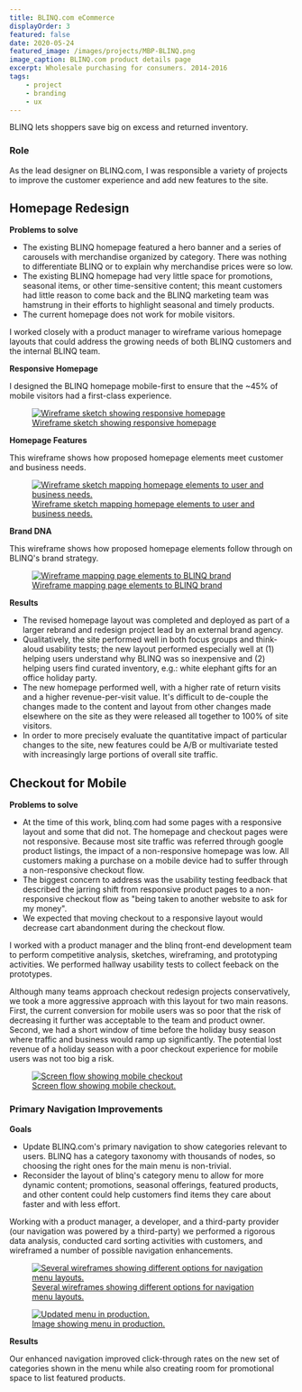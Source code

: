 ```yaml
---
title: BLINQ.com eCommerce
displayOrder: 3
featured: false
date: 2020-05-24
featured_image: /images/projects/MBP-BLINQ.png
image_caption: BLINQ.com product details page
excerpt: Wholesale purchasing for consumers. 2014-2016
tags:
    - project
    - branding
    - ux
---
```


BLINQ lets shoppers save big on excess and returned inventory.

### Role

As the lead designer on BLINQ.com, I was responsible a variety of projects to improve the customer experience and add new features to the site.

## Homepage Redesign

**Problems to solve**  
  
* The existing BLINQ homepage featured a hero banner and a series of carousels with merchandise organized by category. There was nothing to differentiate BLINQ or to explain why merchandise prices were so low.
* The existing BLINQ homepage had very little space for promotions, seasonal items, or other time-sensitive content; this meant customers had little reason to come back and the BLINQ marketing team was hamstrung in their efforts to highlight seasonal and timely products.
* The current homepage does not work for mobile visitors.

I worked closely with a product manager to wireframe various homepage layouts that could address the growing needs of both BLINQ customers and the internal BLINQ team.

**Responsive Homepage**  

I designed the BLINQ homepage mobile-first to ensure that the ~45% of mobile visitors had a first-class experience.
  <figure class="p-6 rounded-lg mt-10 mb-8 md:mt-8 shadow">
    <a href="/images/projects/blinq-homepage-mobile.png">
      <img data-lazy="/images/projects/blinq-homepage-mobile.png" alt="Wireframe sketch showing responsive homepage">
      <figcaption class="text-center text-sm italic text-gray-600 mt-4">Wireframe sketch showing responsive homepage</figcaption>
    </a>
</figure>

**Homepage Features**  

This wireframe shows how proposed homepage elements meet customer and business needs.
<figure class="p-6 rounded-lg mt-10 mb-8 md:mt-8 shadow">
  <a href="/images/projects/blinq_homepage_features.png">
    <img data-lazy="/images/projects/blinq_homepage_features.png" alt="Wireframe sketch mapping homepage elements to user and business needs.">
    <figcaption class="text-center text-sm italic text-gray-600 mt-4">Wireframe sketch mapping homepage elements to user and business needs.</figcaption>
  </a>
</figure>

**Brand DNA**  

This wireframe shows how proposed homepage elements follow through on BLINQ's brand strategy.
<figure class="p-6 rounded-lg mt-10 mb-8 md:mt-8 shadow">
  <a href="/images/projects/blinq_homepage_branding.png">
    <img data-lazy="/images/projects/blinq_homepage_branding.png" alt="Wireframe mapping page elements to BLINQ brand">
    <figcaption class="text-center text-sm italic text-gray-600 mt-4">Wireframe mapping page elements to BLINQ brand</figcaption>
  </a>
</figure>

**Results**

* The revised homepage layout was completed and deployed as part of a larger rebrand and redesign project lead by an external brand agency.
* Qualitatively, the site performed well in both focus groups and think-aloud usability tests; the new layout performed especially well at (1) helping users understand why BLINQ was so inexpensive and (2) helping users find curated inventory, e.g.: white elephant gifts for an office holiday party.
* The new homepage performed well, with a higher rate of return visits and a higher revenue-per-visit value. It's difficult to de-couple the changes made to the content and layout from other changes made elsewhere on the site as they were released all together to 100% of site visitors.
* In order to more precisely evaluate the quantitative impact of particular changes to the site, new features could be A/B or multivariate tested with increasingly large portions of overall site traffic.

## Checkout for Mobile

**Problems to solve**

* At the time of this work, blinq.com had some pages with a responsive layout and some that did not. The homepage and checkout pages were not responsive. Because most site traffic was referred through google product listings, the impact of a non-responsive homepage was low. All customers making a purchase on a mobile device had to suffer through a non-responsive checkout flow.
* The biggest concern to address was the usability testing feedback that described the jarring shift from responsive product pages to a non-responsive checkout flow as "being taken to another website to ask for my money".
* We expected that moving checkout to a responsive layout would decrease cart abandonment during the checkout flow.

I worked with a product manager and the blinq front-end development team to perform competitive analysis, sketches, wireframing, and prototyping activities. We performed hallway usability tests to collect feeback on the prototypes.

Although many teams approach checkout redesign projects conservatively, we took a more aggressive approach with this layout for two main reasons. First, the current conversion for mobile users was so poor that the risk of decreasing it further was acceptable to the team and product owner. Second, we had a short window of time before the holiday busy season where traffic and business would ramp up significantly. The potential lost revenue of a holiday season with a poor checkout experience for mobile users was not too big a risk.

<figure class="p-6 rounded-lg mt-10 mb-8 md:mt-8 shadow">
  <a href="/images/projects/blinq-checkout-remove-billing-address_4-up.png">
    <img data-lazy="/images/projects/blinq-checkout-remove-billing-address_4-up.png" alt="Screen flow showing mobile checkout">
    <figcaption class="text-center text-sm italic text-gray-600 mt-4">Screen flow showing mobile checkout.</figcaption>
  </a>
</figure>

### Primary Navigation Improvements

**Goals**

* Update BLINQ.com's primary navigation to show categories relevant to users. BLINQ has a category taxonomy with thousands of nodes, so choosing the right ones for the main menu is non-trivial.
* Reconsider the layout of blinq's category menu to allow for more dynamic content; promotions, seasonal offerings, featured products, and other content could help customers find items they care about faster and with less effort.

Working with a product manager, a developer, and a third-party provider (our navigation was powered by a third-party) we performed a rigorous data analysis, conducted card sorting activities with customers, and wireframed a number of possible navigation enhancements.

<figure class="p-6 rounded-lg mt-10 mb-8 md:mt-8 shadow">
  <a href="/images/projects/blinq-nav-wireframe.png">
    <img data-lazy="/images/projects/blinq-nav-wireframe.png" alt="Several wireframes showing different options for navigation menu layouts.">
    <figcaption class="text-center text-sm italic text-gray-600 mt-4">Several wireframes showing different options for navigation menu layouts.</figcaption>
  </a>
</figure>

<figure class="p-6 rounded-lg mt-10 mb-8 md:mt-8 shadow">
  <a href="/images/projects/blinq_nav_production.png">
    <img data-lazy="/images/projects/blinq_nav_production.png" alt="Updated menu in production.">
    <figcaption class="text-center text-sm italic text-gray-600 mt-4">Image showing menu in production.</figcaption>
  </a>
</figure>

**Results**

Our enhanced navigation improved click-through rates on the new set of categories shown in the menu while also creating room for promotional space to list featured products.
